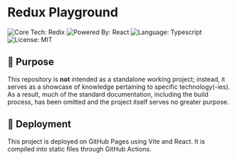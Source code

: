 # Redux Playground

![Core Tech: Redix](https://img.shields.io/badge/core_technology-redux-darkmagenta?logo=redux&link=https%3A%2F%2Freact.dev%2F)
![Powered By: React](https://img.shields.io/badge/powered_by-react-lightblue?logo=react&link=https%3A%2F%2Freact.dev%2F)
![Language: Typescript](https://img.shields.io/badge/language-typescript-blue?logo=typescript&link=https%3A%2F%2Fwww.typescriptlang.org%2F)
![License: MIT](https://img.shields.io/badge/license-MIT-brightgreen.svg?style=flat&logo=license)

## 🎯 Purpose

This repository is **not** intended as a standalone working project; instead, it serves as a showcase of knowledge pertaining to specific technology(-ies). As a result, much of the standard documentation, including the build process, has been omitted and the project itself serves no greater purpose.

## 🚀 Deployment

This project is deployed on GitHub Pages using Vite and React. It is compiled into static files through GitHub Actions.
